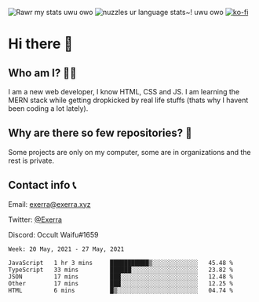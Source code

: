 ![Rawr my stats uwu owo](https://github-readme-stats.vercel.app/api?username=Exerra&show_icons=true&theme=buefy)
![nuzzles ur language stats~! uwu owo](https://github-readme-stats.vercel.app/api/top-langs/?username=Exerra&layout=compact)
[![ko-fi](https://www.ko-fi.com/img/githubbutton_sm.svg)](https://ko-fi.com/X8X130H96)
# Hi there 👋
## Who am I? 🙋‍♀️
I am a new web developer, I know HTML, CSS and JS. I am learning the MERN stack while getting dropkicked by real life stuffs (thats why I havent been coding a lot lately).
## Why are there so few repositories? 🤔
Some projects are only on my computer, some are in organizations and the rest is private.
## Contact info 📞
Email: [exerra@exerra.xyz](mailto:exerra@exerra.xyz)

Twitter: [@Exerra](https://twitter.com/exerra)

Discord: Occult Waifu#1659

<!--START_SECTION:waka-->
```text
Week: 20 May, 2021 - 27 May, 2021

JavaScript   1 hr 3 mins     ███████████▒░░░░░░░░░░░░░   45.48 % 
TypeScript   33 mins         ██████░░░░░░░░░░░░░░░░░░░   23.82 % 
JSON         17 mins         ███░░░░░░░░░░░░░░░░░░░░░░   12.48 % 
Other        17 mins         ███░░░░░░░░░░░░░░░░░░░░░░   12.25 % 
HTML         6 mins          █▒░░░░░░░░░░░░░░░░░░░░░░░   04.74 % 
```
<!--END_SECTION:waka-->

